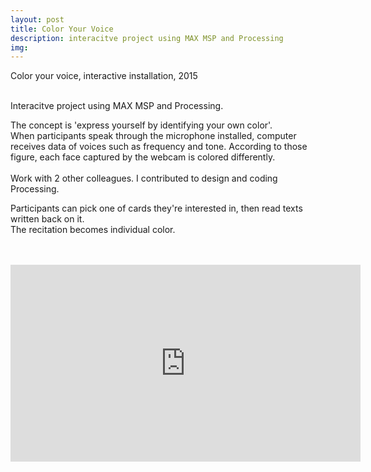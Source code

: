 ```yaml
---
layout: post
title: Color Your Voice
description: interacitve project using MAX MSP and Processing
img:
---
```


Color your voice, interactive installation, 2015

<div class="img_row">
	<img class="col one" src="{{ site.baseurl }}/img/71.jpg" alt="" title="example image"/>
	<img class="col one" src="{{ site.baseurl }}/img/73.jpg" alt="" title="example image"/>
	<img class="col one" src="{{ site.baseurl }}/img/72.jpg" alt="" title="example image"/>
</div>
<div class="col three caption">
	Interacitve project using MAX MSP and Processing.
</div>


The concept is 'express yourself by identifying your own color'. <br/>
When participants speak through the microphone installed, computer receives data of voices such as frequency and tone. According to those figure, each face captured by the webcam is colored differently. <br/><br/>
Work with 2 other colleagues. I contributed to design and coding Processing.<br/>


<div class="img_row">
	<img class="col three" src="{{ site.baseurl }}/img/73.jpg" alt="" title="example image"/>
</div>
<div class="col three caption">
	Participants can pick one of cards they're interested in, then read texts written back on it. <br/>
	The recitation becomes individual color.
</div>
<br/><br/>
<p align="middle">
<iframe width="560" height="315" src="https://www.youtube.com/embed/mUlZvgio3wE" frameborder="0" allowfullscreen></iframe>
</p>

<br/><br/><br/>
